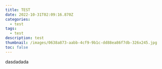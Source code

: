 ```yaml
---
title: TEST
date: 2022-10-31T02:09:16.870Z
categories:
  - test
tags:
  - test
description: test
thumbnail: /images/0638a873-aabb-4cf9-9b1c-dd88ea86f7db-326x245.jpg
toc: false
---
```

d﻿asdadada